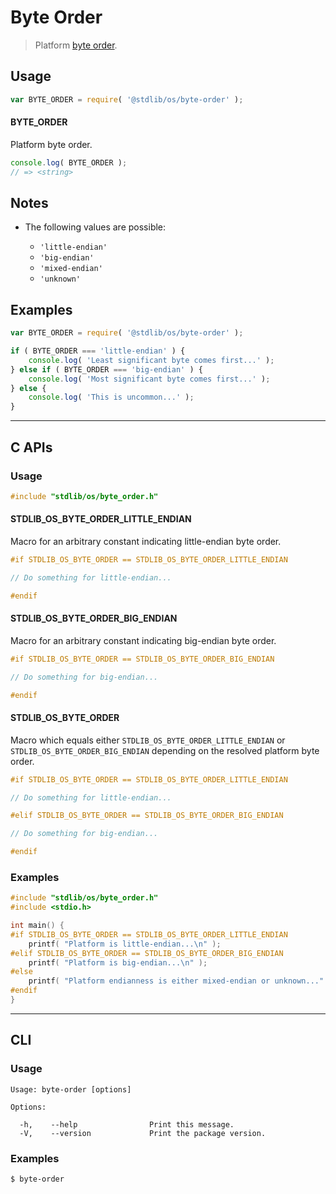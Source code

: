 <!--

@license Apache-2.0

Copyright (c) 2020 The Stdlib Authors.

Licensed under the Apache License, Version 2.0 (the "License");
you may not use this file except in compliance with the License.
You may obtain a copy of the License at

   http://www.apache.org/licenses/LICENSE-2.0

Unless required by applicable law or agreed to in writing, software
distributed under the License is distributed on an "AS IS" BASIS,
WITHOUT WARRANTIES OR CONDITIONS OF ANY KIND, either express or implied.
See the License for the specific language governing permissions and
limitations under the License.

-->

# Byte Order

> Platform [byte order][endianness].

<section class="usage">

## Usage

```javascript
var BYTE_ORDER = require( '@stdlib/os/byte-order' );
```

#### BYTE_ORDER

Platform byte order.

```javascript
console.log( BYTE_ORDER );
// => <string>
```

</section>

<!-- /.usage -->

<section class="notes">

## Notes

-   The following values are possible:

    -   `'little-endian'`
    -   `'big-endian'`
    -   `'mixed-endian'`
    -   `'unknown'`

</section>

<!-- /.notes -->

<section class="examples">

## Examples

<!-- eslint no-undef: "error" -->

```javascript
var BYTE_ORDER = require( '@stdlib/os/byte-order' );

if ( BYTE_ORDER === 'little-endian' ) {
    console.log( 'Least significant byte comes first...' );
} else if ( BYTE_ORDER === 'big-endian' ) {
    console.log( 'Most significant byte comes first...' );
} else {
    console.log( 'This is uncommon...' );
}
```

</section>

<!-- /.examples -->

<!-- C interface documentation. -->

* * *

<section class="c">

## C APIs

<!-- Section to include introductory text. Make sure to keep an empty line after the intro `section` element and another before the `/section` close. -->

<section class="intro">

</section>

<!-- /.intro -->

<!-- C usage documentation. -->

<section class="usage">

### Usage

```c
#include "stdlib/os/byte_order.h"
```

#### STDLIB_OS_BYTE_ORDER_LITTLE_ENDIAN

Macro for an arbitrary constant indicating little-endian byte order.

```c
#if STDLIB_OS_BYTE_ORDER == STDLIB_OS_BYTE_ORDER_LITTLE_ENDIAN

// Do something for little-endian...

#endif
```

#### STDLIB_OS_BYTE_ORDER_BIG_ENDIAN

Macro for an arbitrary constant indicating big-endian byte order.

```c
#if STDLIB_OS_BYTE_ORDER == STDLIB_OS_BYTE_ORDER_BIG_ENDIAN

// Do something for big-endian...

#endif
```

#### STDLIB_OS_BYTE_ORDER

Macro which equals either `STDLIB_OS_BYTE_ORDER_LITTLE_ENDIAN` or `STDLIB_OS_BYTE_ORDER_BIG_ENDIAN` depending on the resolved platform byte order.

```c
#if STDLIB_OS_BYTE_ORDER == STDLIB_OS_BYTE_ORDER_LITTLE_ENDIAN

// Do something for little-endian...

#elif STDLIB_OS_BYTE_ORDER == STDLIB_OS_BYTE_ORDER_BIG_ENDIAN

// Do something for big-endian...

#endif
```

</section>

<!-- /.usage -->

<!-- C API usage notes. Make sure to keep an empty line after the `section` element and another before the `/section` close. -->

<section class="notes">

</section>

<!-- /.notes -->

<!-- C API usage examples. -->

<section class="examples">

### Examples

```c
#include "stdlib/os/byte_order.h"
#include <stdio.h>

int main() {
#if STDLIB_OS_BYTE_ORDER == STDLIB_OS_BYTE_ORDER_LITTLE_ENDIAN
    printf( "Platform is little-endian...\n" );
#elif STDLIB_OS_BYTE_ORDER == STDLIB_OS_BYTE_ORDER_BIG_ENDIAN
    printf( "Platform is big-endian...\n" );
#else
    printf( "Platform endianness is either mixed-endian or unknown..." )
#endif
}
```

</section>

<!-- /.examples -->

</section>

<!-- /.c -->

* * *

<section class="cli">

## CLI

<section class="usage">

### Usage

```text
Usage: byte-order [options]

Options:

  -h,    --help                Print this message.
  -V,    --version             Print the package version.
```

</section>

<!-- /.usage -->

<section class="examples">

### Examples

```bash
$ byte-order
```

</section>

<!-- /.examples -->

</section>

<!-- /.cli -->

<section class="links">

[endianness]: https://en.wikipedia.org/wiki/Endianness

</section>

<!-- /.links -->
